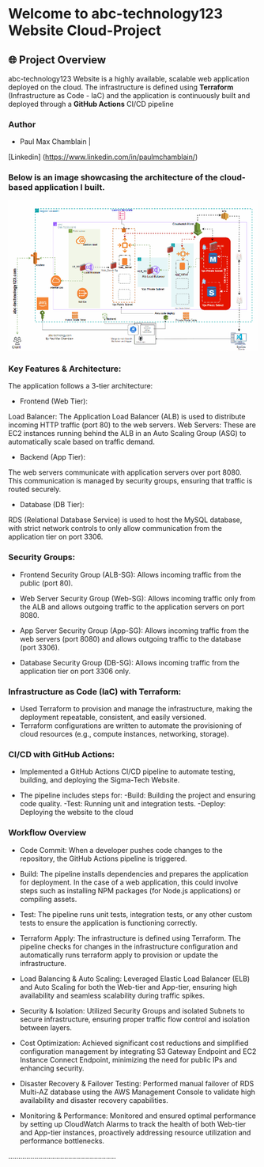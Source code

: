 
# Welcome to abc-technology123 Website Cloud-Project

## 🌐 Project Overview
abc-technology123 Website is a highly available, scalable web application deployed on the cloud. The infrastructure is defined using **Terraform** (Infrastructure as Code - IaC) and the application is continuously built and deployed through a **GitHub Actions** CI/CD pipeline 


### **Author**
- Paul Max Chamblain | 

[Linkedin] (https://www.linkedin.com/in/paulmchamblain/)

### Below is an image showcasing the architecture of the cloud-based application I built.

![Project Image](tech123/Image/3tier.gif)

### Key Features & Architecture:
The application follows a 3-tier architecture:
- Frontend (Web Tier):

Load Balancer: The Application Load Balancer (ALB) is used to distribute incoming HTTP traffic (port 80) to the web servers.
Web Servers: These are EC2 instances running behind the ALB in an Auto Scaling Group (ASG) to automatically scale based on traffic demand.

- Backend (App Tier):

 The web servers communicate with application servers over port 8080. This communication is managed by security groups, ensuring that traffic is routed securely.
 
 
- Database (DB Tier):

RDS (Relational Database Service) is used to host the MySQL database, with strict network controls to only   allow communication from the application tier on port 3306.


### Security Groups:
- Frontend Security Group (ALB-SG): Allows incoming traffic from the public (port 80).

- Web Server Security Group (Web-SG): Allows incoming traffic only from the ALB and allows outgoing traffic to the application servers on port 8080.

- App Server Security Group (App-SG): Allows incoming traffic from the web servers (port 8080) and allows    outgoing traffic to the database (port 3306).

- Database Security Group (DB-SG): Allows incoming traffic from the application tier on port 3306 only.

### Infrastructure as Code (IaC) with Terraform:
  - Used Terraform to provision and manage the infrastructure, making the deployment repeatable, consistent, and easily versioned.
  - Terraform configurations are written to automate the provisioning of cloud resources (e.g., compute   instances, networking, storage).


### CI/CD with GitHub Actions:

- Implemented a GitHub Actions CI/CD pipeline to automate testing, building, and deploying the Sigma-Tech Website.

- The pipeline includes steps for:
     -Build: Building the project and ensuring code quality.
     -Test: Running unit and integration tests.
     -Deploy: Deploying the website to the cloud


### Workflow Overview

- Code Commit:
   When a developer pushes code changes to the repository, the GitHub Actions pipeline is triggered.

- Build:
    The pipeline installs dependencies and prepares the application for deployment.
    In the case of a web application, this could involve steps such as installing NPM packages (for Node.js applications) or compiling assets.

- Test:
The pipeline runs unit tests, integration tests, or any other custom tests to ensure the application is functioning correctly.

- Terraform Apply:
The infrastructure is defined using Terraform. The pipeline checks for changes in the infrastructure configuration and automatically runs terraform apply to provision or update the infrastructure.


- Load Balancing & Auto Scaling: Leveraged Elastic Load Balancer (ELB) and Auto Scaling for both the Web-tier and App-tier, ensuring high availability and seamless scalability during traffic spikes.

- Security & Isolation: Utilized Security Groups and isolated Subnets to secure infrastructure, ensuring proper traffic flow control and isolation between layers.

- Cost Optimization: Achieved significant cost reductions and simplified configuration management by integrating S3 Gateway Endpoint and EC2 Instance Connect Endpoint, minimizing the need for public IPs and enhancing security.

- Disaster Recovery & Failover Testing: Performed manual failover of RDS Multi-AZ database using the AWS Management Console to validate high availability and disaster recovery capabilities.

- Monitoring & Performance: Monitored and ensured optimal performance by setting up CloudWatch Alarms to track the health of both Web-tier and App-tier instances, proactively addressing resource utilization and performance bottlenecks.


......................................................


